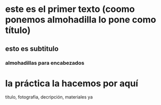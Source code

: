# este es el primer texto (coomo ponemos almohadilla lo pone como título)
## esto es subtitulo
### almohadillas para encabezados

#  la práctica la hacemos por aquí
titulo, fotografia, decripción, materiales
ya
